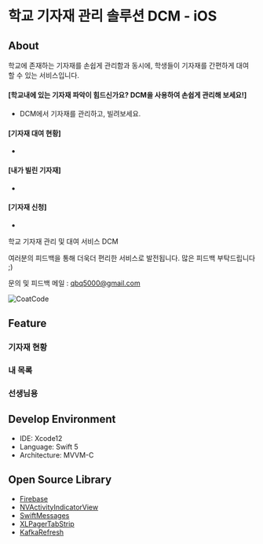 # 학교 기자재 관리 솔루션 DCM - iOS

## About

학교에 존재하는 기자재를 손쉽게 관리함과 동시에, 학생들이 기자재를 간편하게 대여 할 수 있는 서비스입니다.

#### [학교내에 있는 기자재 파악이 힘드신가요? DCM을 사용하여 손쉽게 관리해 보세요!]

- DCM에서 기자재를 관리하고, 빌려보세요.

#### [기자재 대여 현황]

-

#### [내가 빌린 기자재]

- 

#### [기자재 신청]

- 

학교 기자재 관리 및 대여 서비스 DCM

여러분의 피드백을 통해 더욱더 편리한 서비스로 발전됩니다. 많은 피드백 부탁드립니다 ;)

문의 및 피드백 메일 : qbq5000@gmail.com

![CoatCode](/README.assets/CoatCode.png)

## Feature

### 기자재 현황

### 내 목록

### 선생님용

## Develop Environment

- IDE: Xcode12
- Language: Swift 5
- Architecture: MVVM-C

## Open Source Library

- [Firebase](https://github.com/firebase/quickstart-ios)
- [NVActivityIndicatorView](https://github.com/ninjaprox/NVActivityIndicatorView)
- [SwiftMessages](https://github.com/SwiftKickMobile/SwiftMessages)
- [XLPagerTabStrip](https://github.com/xmartlabs/XLPagerTabStrip)
- [KafkaRefresh](https://github.com/HsiaohuiHsiang/KafkaRefresh)

